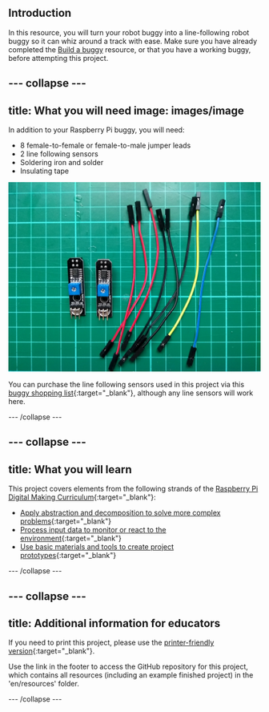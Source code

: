 ## Introduction

In this resource, you will turn your robot buggy into a line-following robot buggy so it can whiz around a track with ease. Make sure you have already completed the [Build a buggy](https://projects.raspberrypi.org/en/projects/build-a-buggy) resource, or that you have a working buggy, before attempting this project.

<stream class="cloudflare-video" id="6a20279dbfe23651cfe17ebe616b87b7" loop></stream>

--- collapse ---
---
title: What you will need
image: images/image
---

In addition to your Raspberry Pi buggy, you will need:

- 8 female-to-female or female-to-male jumper leads
- 2 line following sensors
- Soldering iron and solder
- Insulating tape

![components](images/components.jpg)

You can purchase the line following sensors used in this project via this [buggy shopping list](https://my.aliexpress.com/wishlist/wish_list_product_list.htm?spm=a2g0s.8937460.0.0.EKSrsx&currentGroupId=100000000943756){:target="_blank"}, although any line sensors will work here.

--- /collapse ---


--- collapse ---
---
title: What you will learn
---

This project covers elements from the following strands of the [Raspberry Pi Digital Making Curriculum](http://rpf.io/curriculum){:target="_blank"}:
+ [Apply abstraction and decomposition to solve more complex problems](https://curriculum.raspberrypi.org/programming/developer/){:target="_blank"}
+ [Process input data to monitor or react to the environment](https://curriculum.raspberrypi.org/physical-computing/developer/){:target="_blank"}
+ [Use basic materials and tools to create project prototypes](https://curriculum.raspberrypi.org/manufacture/creator/){:target="_blank"}

--- /collapse ---


--- collapse ---
---
title: Additional information for educators
---

If you need to print this project, please use the [printer-friendly version](https://projects.raspberrypi.org/en/projects/rpi-python-line-following/print){:target="_blank"}.

Use the link in the footer to access the GitHub repository for this project, which contains all resources (including an example finished project) in the 'en/resources' folder.

--- /collapse ---





